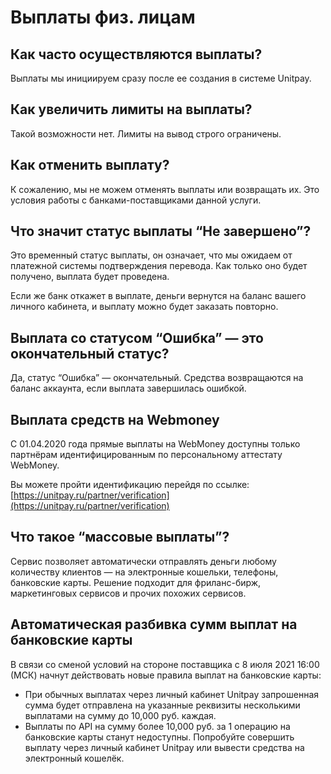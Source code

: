 # Выплаты физ. лицам

## **Как часто осуществляются выплаты?**

Выплаты мы инициируем сразу после ее создания в системе Unitpay.

## Как увеличить лимиты на выплаты?

Такой возможности нет. Лимиты на вывод строго ограничены.

## Как отменить выплату?

К сожалению, мы не можем отменять выплаты или возвращать их. Это условия работы с банками-поставщиками данной услуги.

## Что значит статус выплаты “Не завершено”?

Это временный статус выплаты, он означает, что мы ожидаем от платежной системы подтверждения перевода. Как только оно будет получено, выплата будет проведена. 

Если же банк откажет в выплате, деньги вернутся на баланс вашего личного кабинета, и выплату можно будет заказать повторно.

## Выплата со статусом “Ошибка” — это окончательный статус?

Да, статус “Ошибка” — окончательный. Средства возвращаются на баланс аккаунта, если выплата завершилась ошибкой.

## Выплата средств на Webmoney

С 01.04.2020 года прямые выплаты на WebMoney доступны только партнёрам идентифицированным по персональному аттестату WebMoney. 

Вы можете пройти идентификацию перейдя по ссылке: [https://unitpay.ru/partner/verification](https://unitpay.ru/partner/verification)

## Что такое “массовые выплаты”?

Сервис позволяет автоматически отправлять деньги любому количеству клиентов — на электронные кошельки, телефоны, банковские карты. Решение подходит для фриланс-бирж, маркетинговых сервисов и прочих похожих сервисов.

## Автоматическая разбивка сумм выплат на банковские карты

В связи со сменой условий на стороне поставщика с 8 июля 2021 16:00 \(МСК\) начнут действовать новые правила выплат на банковские карты:

* При обычных выплатах через личный кабинет Unitpay запрошенная сумма будет отправлена на указанные реквизиты несколькими выплатами на сумму до 10,000 руб. каждая.
* Выплаты по API на сумму более 10,000 руб. за 1 операцию на банковские карты станут недоступны. Попробуйте совершить выплату через личный кабинет Unitpay или вывести средства на электронный кошелёк.

